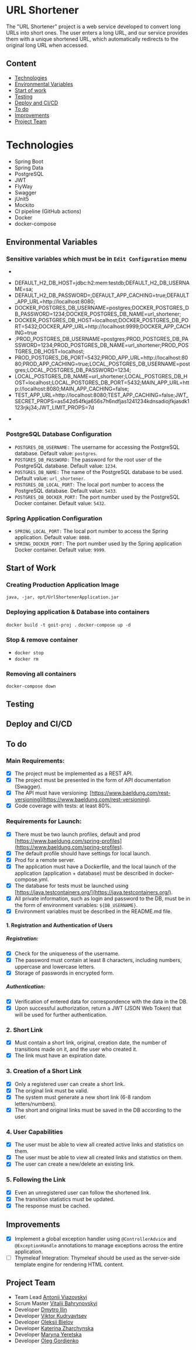 # URL Shortener
The "URL Shortener" project is a web service developed to convert long URLs into short ones. The user enters a long URL, and our service provides them with a unique shortened URL, which automatically redirects to the original long URL when accessed.
## Content
- [Technologies](#technologies)
- [Environmental Variables](#environmental-variables)
- [Start of work](#start-of-work)
- [Testing](#testing)
- [Deploy and CI/CD](#deploy-and-cicd)
- [To do](#to-do)
- [Improvements](#improvements)
- [Project Team](#project-team)
# Technologies
 + Spring Boot
 + Spring Data
 + PostgreSQL
 + JWT
 + FlyWay
 + Swagger
 + jUnit5
 + Mockito
 + CI pipeline (GitHub actions)
 + Docker
 + docker-compose
## Environmental Variables
### Sensitive variables which must be in `Edit Configuration` menu
- ```
- DEFAULT_H2_DB_HOST=jdbc:h2:mem:testdb;DEFAULT_H2_DB_USERNAME=sa;
- DEFAULT_H2_DB_PASSWORD=;DEFAULT_APP_CACHING=true;DEFAULT_APP_URL=http://localhost:8080;
- DOCKER_POSTGRES_DB_USERNAME=postgres;DOCKER_POSTGRES_DB_PASSWORD=1234;DOCKER_POSTGRES_DB_NAME=url_shortener;
- DOCKER_POSTGRES_DB_HOST=localhost;DOCKER_POSTGRES_DB_PORT=5432;DOCKER_APP_URL=http://localhost:9999;DOCKER_APP_CACHING=true
- ;PROD_POSTGRES_DB_USERNAME=postgres;PROD_POSTGRES_DB_PASSWORD=1234;PROD_POSTGRES_DB_NAME=url_shortener;PROD_POSTGRES_DB_HOST=localhost;
- PROD_POSTGRES_DB_PORT=5432;PROD_APP_URL=http://localhost:8080;PROD_APP_CACHING=true;LOCAL_POSTGRES_DB_USERNAME=postgres;LOCAL_POSTGRES_DB_PASSWORD=1234;
- LOCAL_POSTGRES_DB_NAME=url_shortener;LOCAL_POSTGRES_DB_HOST=localhost;LOCAL_POSTGRES_DB_PORT=5432;MAIN_APP_URL=http://localhost:8080;MAIN_APP_CACHING=false;
- TEST_APP_URL=http://localhost:8080;TEST_APP_CACHING=false;JWT_SECRET_PROPS=as542d54fkja656s7h6ndfjas1241234kdnsadiojfkjasdk1123rjkj34;JWT_LIMIT_PROPS=7d
- ```
### PostgreSQL Database Configuration
- ```POSTGRES_DB_USERNAME:``` The username for accessing the PostgreSQL database. Default value: ```postgres```.
- ```POSTGRES_DB_PASSWORD:``` The password for the root user of the PostgreSQL database. Default value: ```1234```.
- ```POSTGRES_DB_NAME:``` The name of the PostgreSQL database to be used. Default value: ```url_shortener```.
- ```POSTGRES_DB_LOCAL_PORT:``` The local port number to access the PostgreSQL database. Default value: ```5433```.
- ```POSTGRES_DB_DOCKER_PORT:``` The port number used by the PostgreSQL Docker container. Default value: ```5432```.
### Spring Application Configuration
- ```SPRING_LOCAL_PORT:``` The local port number to access the Spring application. Default value: ```8080```.
- ```SPRING_DOCKER_PORT:``` The port number used by the Spring application Docker container. Default value: ```9999```.
## Start of Work
### Creating Production Application Image
```java, -jar, opt/UrlShortenerApplication.jar```
### Deploying application & Database into containers
```docker build -t goit-proj .```
```docker-compose up -d```
### Stop & remove container
 - ```docker stop```
 - ```docker rm```
### Removing all containers
```docker-compose down```
## Testing
## Deploy and CI/CD
## To do
### Main Requirements:
 - [x] The project must be implemented as a REST API.
 - [x] The project must be presented in the form of API documentation (Swagger).
 - [x] The API must have versioning: [https://www.baeldung.com/rest-versioning](https://www.baeldung.com/rest-versioning).
 - [x] Code coverage with tests: at least 80%.
### Requirements for Launch:
 - [x] There must be two launch profiles, default and prod [https://www.baeldung.com/spring-profiles](https://www.baeldung.com/spring-profiles).
 - [x] The default profile should have settings for local launch.
 - [x] Prod for a remote server.
 - [x] The application must have a Dockerfile, and the local launch of the application (application + database) must be described in docker-compose.yml.
 - [x] The database for tests must be launched using [https://java.testcontainers.org/](https://java.testcontainers.org/).
 - [x] All private information, such as login and password to the DB, must be in the form of environment variables: ```${DB_USERNAME}```.
 - [x] Environment variables must be described in the README.md file.
#### 1. Registration and Authentication of Users
##### Registration:
 - [x] Check for the uniqueness of the username.
 - [x] The password must contain at least 8 characters, including numbers, uppercase and lowercase letters.
 - [x] Storage of passwords in encrypted form.
##### Authentication:
 - [x] Verification of entered data for correspondence with the data in the DB.
 - [x] Upon successful authorization, return a JWT (JSON Web Token) that will be used for further authentication.
### 2. Short Link
 - [x] Must contain a short link, original, creation date, the number of transitions made on it, and the user who created it.
 - [x] The link must have an expiration date.
### 3. Creation of a Short Link
 - [x] Only a registered user can create a short link.
 - [x] The original link must be valid.
 - [x] The system must generate a new short link (6-8 random letters/numbers).
 - [x] The short and original links must be saved in the DB according to the user.
### 4. User Capabilities
 - [x] The user must be able to view all created active links and statistics on them.
 - [x] The user must be able to view all created links and statistics on them.
 - [x] The user can create a new/delete an existing link.

### 5. Following the Link
 - [x] Even an unregistered user can follow the shortened link.
 - [x] The transition statistics must be updated.
 - [x] The response must be cached.
## Improvements
 - [x] Implement a global exception handler using ```@ControllerAdvice``` and ```@ExceptionHandle``` annotations to manage exceptions across the entire application.
 - [ ] Thymeleaf Integration: Thymeleaf should be used as the server-side template engine for rendering HTML content.
## Project Team
 - Team Lead [Antonii Viazovskyi](https://github.com/AntoniiViazovskyi)
 - Scrum Master [Vitalii Bahrynovskyi](https://github.com/bagrik571)
 - Developer [Dmytro Ilin](https://github.com/Dmitriy2028)
 - Developer [Viktor Kudryavtsev](https://github.com/vikadmin88)
 - Developer [Oleksii Bielov](https://github.com/Belimbb)
 - Developer [Katerina Zharchynska](https://github.com/Zharch1541)
 - Developer [Maryna Yeretska](https://github.com/MNN1107)
 - Developer [Oleg Gordienko](https://github.com/Holmc555)